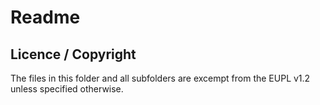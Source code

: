 # Readme

## Licence / Copyright

The files in this folder and all subfolders are excempt from the EUPL v1.2 unless specified otherwise.
